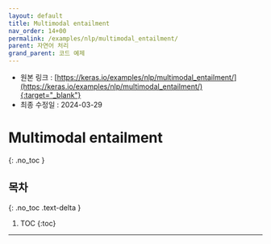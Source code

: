 ```yaml
---
layout: default
title: Multimodal entailment
nav_order: 14+00
permalink: /examples/nlp/multimodal_entailment/
parent: 자연어 처리
grand_parent: 코드 예제
---
```


* 원본 링크 : [https://keras.io/examples/nlp/multimodal_entailment/](https://keras.io/examples/nlp/multimodal_entailment/){:target="_blank"}
* 최종 수정일 : 2024-03-29

# Multimodal entailment
{: .no_toc }

## 목차
{: .no_toc .text-delta }

1. TOC
{:toc}

---
